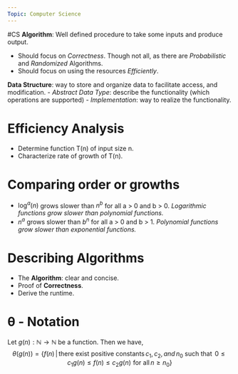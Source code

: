 ```yaml
---
Topic: Computer Science
---
```


#CS
**Algorithm**: Well defined procedure to take some inputs and produce output.
- Should focus on *Correctness*. Though not all, as there are *Probabilistic* and *Randomized* Algorithms.
- Should focus on using the resources *Efficiently*.

**Data Structure**: way to store and organize data to facilitate access, and modification.
	- *Abstract Data Type*: describe the functionality (which operations are supported)
	- *Implementation*: way to realize the functionality.


# Efficiency Analysis

- Determine function T(n) of input size n.
- Characterize rate of growth of T(n).

# Comparing order or growths

- $\log^a(n)$  grows slower than $n^b$ for all a > 0  and b > 0. *Logarithmic functions grow slower than polynomial functions.*
- $n^a$ grows slower than $b^n$ for all a > 0 and b > 1. *Polynomial functions grow slower than exponential functions.*

# Describing Algorithms

- The **Algorithm**: clear and concise.
- Proof of **Correctness**.
- Derive the runtime.

# $\mathbb{\theta}$ - Notation
 Let $g(n) : \mathbb{N} \to \mathbb{N}$ be a function. Then we have,
 $$\theta(g(n)) = \{ f(n) \,|\, \text{there exist positive constants}\, c_1, c_2, and\, n_0 \text{ such that }\, 0 \leq c_1 g(n) \leq f(n) \leq c_2 g(n) \,\, \text{for all}\, n \geq n_0\}$$

